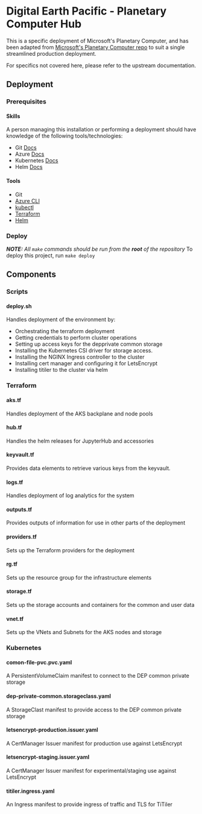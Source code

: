 # Digital Earth Pacific - Planetary Computer Hub
This is a specific deployment of Microsoft's Planetary Computer, and has been adapted from 
[Microsoft's Planetary Computer repo](https://github.com/microsoft/planetary-computer-hub) to suit a single streamlined production deployment.

For specifics not covered here, please refer to the upstream documentation.

## Deployment
### Prerequisites
#### Skills
A person managing this installation or performing a deployment should have knowledge of the following tools/technologies:
* Git [Docs](https://git-scm.com/doc)
* Azure [Docs](https://docs.azure.com)
* Kubernetes [Docs](https://kubernetes.io/docs/home/)
* Helm [Docs](https://helm.sh/docs/)

#### Tools
* Git
* [Azure CLI](https://docs.microsoft.com/en-us/cli/azure/install-azure-cli)
* [kubectl](https://kubernetes.io/docs/tasks/tools/#kubectl)
* [Terraform](https://www.terraform.io/downloads.html)
* [Helm](https://helm.sh/docs/intro/install/)
### Deploy
_**NOTE:** All `make` commands should be run from the **root** of the repository_
To deploy this project, run `make deploy`

## Components
### Scripts
#### deploy.sh
Handles deployment of the environment by:
- Orchestrating the terraform deployment
- Getting credentials to perform cluster operations
- Setting up access keys for the depprivate common storage
- Installing the Kubernetes CSI driver for storage access.
- Installing the NGINX Ingress controller to the cluster
- Installing cert manager and configuring it for LetsEncrypt
- Installing titiler to the cluster via helm

### Terraform
#### aks.tf
Handles deployment of the AKS backplane and node pools

#### hub.tf
Handles the helm releases for JupyterHub and accessories

#### keyvault.tf
Provides data elements to retrieve various keys from the keyvault.

#### logs.tf
Handles deployment of log analytics for the system

#### outputs.tf
Provides outputs of information for use in other parts of the deployment

#### providers.tf
Sets up the Terraform providers for the deployment 

#### rg.tf
Sets up the resource group for the infrastructure elements

#### storage.tf
Sets up the storage accounts and containers for the common and user data

#### vnet.tf
Sets up the VNets and Subnets for the AKS nodes and storage

### Kubernetes
#### comon-file-pvc.pvc.yaml
A PersistentVolumeClaim manifest to connect to the DEP common private storage

#### dep-private-common.storageclass.yaml
A StorageClast manifest to provide access to the DEP common private storage

#### letsencrypt-production.issuer.yaml
A CertManager Issuer manifest for production use against LetsEncrypt

#### letsencrypt-staging.issuer.yaml
A CertManager Issuer manifest for experimental/staging use against LetsEncrypt

#### titiler.ingress.yaml
An Ingress manifest to provide ingress of traffic and TLS for TiTiler
